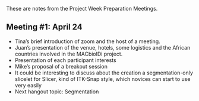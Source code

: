These are notes from the Project Week Preparation Meetings.

## Meeting #1: April 24

* Tina’s brief introduction of zoom and the host of a meeting.
*	Juan’s presentation of the venue, hotels, some logistics and the African countries involved in the MACbioIDi project. 
*	Presentation of each participant interests
*	Mike’s proposal of a breakout session
*	It could be interesting to discuss about the creation a segmentation-only slicelet for Slicer, kind of ITK-Snap style, which novices can start to use very easily
*	Next hangout topic: Segmentation


